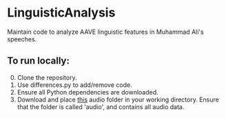 # LinguisticAnalysis

Maintain code to analyze AAVE linguistic features in Muhammad Ali's speeches.

## To run locally:

  0. Clone the repository.
  1. Use differences.py to add/remove code.
  2. Ensure all Python dependencies are downloaded.
  3. Download and place [this](https://drive.google.com/drive/folders/1YphxamOeXbEGlorxMgdPnbt-a11xc2T3?usp=sharing) audio folder in your working directory. Ensure      that the folder is called 'audio', and contains all audio data.
